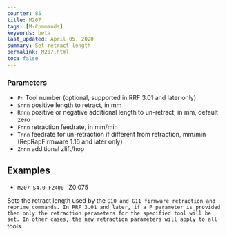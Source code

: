 ```yaml
---
counter: 85
title: M207
tags: [M-Commands] 
keywords: beta 
last_updated: April 05, 2020 
summary: Set retract length 
permalink: M207.html
toc: false 
---
```



### Parameters

* `Pn` Tool number (optional, supported in RRF 3.01 and later only)
* `Snnn` positive length to retract, in mm
* `Rnnn` positive or negative additional length to un-retract, in mm, default zero
* `Fnnn` retraction feedrate, in mm/min
* `Tnnn` feedrate for un-retraction if different from retraction, mm/min (RepRapFirmware 1.16 and later only)
* `Znnn` additional zlift/hop

## Examples

* ` M207 S4.0 F2400  ` Z0.075

Sets the retract length used by the ` G10 and G11 firmware retraction and reprime commands. In RRF 3.01 and later, if a P parameter is provided then only the retraction parameters for the specified tool will be set. In other cases, the new retraction parameters will apply to all  ` tools.

